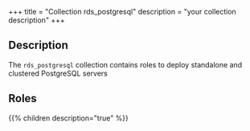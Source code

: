 +++
title = "Collection rds_postgresql"
description = "your collection description"
+++

## Description
The `rds_postgresql` collection contains roles to deploy standalone and clustered PostgreSQL servers 

## Roles
{{% children description="true" %}}